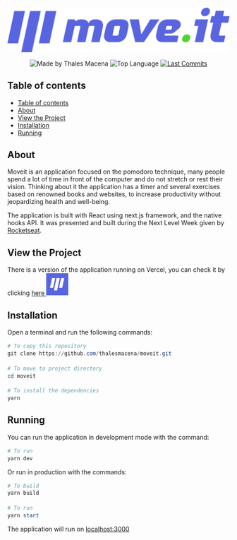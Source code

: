 <div align="center">
  <br />
  <a href="https://moveit-one-sand.vercel.app/"><img src=".github/logo-full.svg" width="546" alt="Move.It" /></a>
  <br />
  <p>
    <img src="https://img.shields.io/badge/made%20by-Thales%20Macena-2D325E?labelColor=F0DB4F&style=for-the-badge&logo=visual-studio-code&logoColor=2D325E" alt="Made by Thales Macena">
    <img alt="Top Language" src="https://img.shields.io/github/languages/top/thalesmacena/moveit?color=2D325E&labelColor=F0DB4F&style=for-the-badge&logo=typescript&logoColor=2D325E">
    <a href="https://github.com/thalesmacena/moveit/commits/main">
      <img alt="Last Commits" src="https://img.shields.io/github/last-commit/thalesmacena/moveit?color=2D325E&labelColor=F0DB4F&style=for-the-badge&logo=github&logoColor=2D325E">
    </a>
  </p>
</div>

## Table of contents
- [Table of contents](#table-of-contents)
- [About](#about)
- [View the Project](#view-the-project)
- [Installation](#installation)
- [Running](#running)
  
## About
Moveit is an application focused on the pomodoro technique, many people spend a lot of time in front of the computer and do not stretch or rest their vision. Thinking about it the application has a timer and several exercises based on renowned books and websites, to increase productivity without jeopardizing health and well-being.

The application is built with React using next.js framework, and the native hooks API. It was presented and built during the Next Level Week given by [Rocketseat](https://github.com/Rocketseat).

## View the Project

<p>There is a version of the application running on Vercel, you can check it by clicking <a href="https://moveit-one-sand.vercel.app/">here <img src=".github/logo.png" alt="Move.it" width="50" height="50"/></a></ p>

## Installation
Open a terminal and run the following commands:

```PowerShell
# To copy this repository
git clone https://github.com/thalesmacena/moveit.git

# To move to project directory
cd moveit

# To install the dependencies
yarn
```

## Running
You can run the application in development mode with the command:

```PowerShell
# To run
yarn dev
```

Or run in production with the commands:

```PowerShell
# To build
yarn build

# To run
yarn start
```

The application will run on [localhost:3000](http://localhost:3000/)
